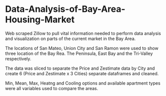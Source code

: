 # Data-Analysis-of-Bay-Area-Housing-Market
Web scraped Zillow to pull vital information needed to perform data analysis and visualization on parts of the current market in the Bay Area.

The locations of San Mateo, Union City and San Ramon were used to show three location of the Bay Rea. The Peninsula, East Bay and the Tri-Valley respectively.

The data was sliced to separate the Price and Zestimate data by City and create 6 (Price and Zestimate x 3 Cities) separate dataframes and cleaned.

Min, Mean, Max, Heatng and Cooling options and available apartment types were all variables used to compare the areas.
